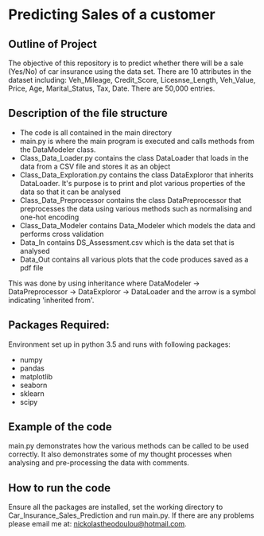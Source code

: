 # Predicting Sales of a customer #

## Outline of Project ##
The objective of this repository is to predict whether there will be a sale (Yes/No) of car insurance using the data set.
There are 10 attributes in the dataset including: Veh_Mileage, Credit_Score, Licesnse_Length, Veh_Value, Price, Age,
Marital_Status, Tax, Date. There are 50,000 entries.

## Description of the file structure ##

* The code is all contained in the main directory
* main.py is where the main program is executed and calls methods from the DataModeler class.
* Class_Data_Loader.py contains the class DataLoader that loads in the data from a CSV file and stores it as an object
* Class_Data_Exploration.py contains the class DataExploror that inherits DataLoader. It's purpose is to print and 
plot various properties of the data so that it can be analysed
* Class_Data_Preprocessor contains the class DataPreprocessor that preprocesses the data
using various methods such as normalising and one-hot encoding
* Class_Data_Modeler contains Data_Modeler which models the data and performs cross
validation
* Data_In contains DS_Assessment.csv which is the data set that is analysed
* Data_Out contains all various plots that the code produces saved as a pdf file

This was done by using inheritance where DataModeler -> DataPreprocessor -> DataExploror -> DataLoader and the arrow 
 is a symbol indicating 'inherited from'. 

## Packages Required: ##
Environment set up in python 3.5 and runs with following packages:
* numpy        
* pandas       
* matplotlib   
* seaborn
* sklearn
* scipy

## Example of the code ##
main.py demonstrates how the various methods can be called to be used correctly. It also demonstrates some of my thought 
processes when analysing and pre-processing the data with comments. 

## How to run the code ##
Ensure all the packages are installed, set the working directory to Car_Insurance_Sales_Prediction and run main.py. If 
there are any problems please email me at: <nickolastheodoulou@hotmail.com>.

